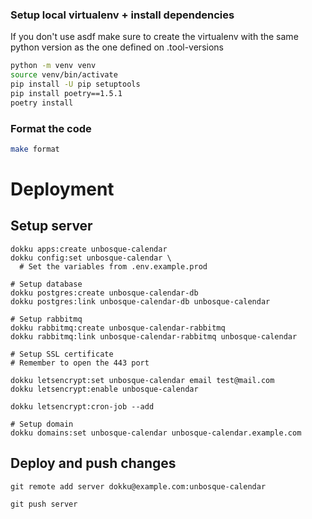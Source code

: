 ### Setup local virtualenv + install dependencies

If you don't use asdf make sure to create the virtualenv with the same python version as the one defined on .tool-versions

```sh
python -m venv venv
source venv/bin/activate
pip install -U pip setuptools
pip install poetry==1.5.1
poetry install
```


### Format the code

```sh
make format
```



# Deployment

## Setup server

```
dokku apps:create unbosque-calendar
dokku config:set unbosque-calendar \
  # Set the variables from .env.example.prod

# Setup database
dokku postgres:create unbosque-calendar-db
dokku postgres:link unbosque-calendar-db unbosque-calendar

# Setup rabbitmq
dokku rabbitmq:create unbosque-calendar-rabbitmq
dokku rabbitmq:link unbosque-calendar-rabbitmq unbosque-calendar

# Setup SSL certificate
# Remember to open the 443 port

dokku letsencrypt:set unbosque-calendar email test@mail.com
dokku letsencrypt:enable unbosque-calendar

dokku letsencrypt:cron-job --add

# Setup domain
dokku domains:set unbosque-calendar unbosque-calendar.example.com
```

## Deploy and push changes

```
git remote add server dokku@example.com:unbosque-calendar

git push server
```
